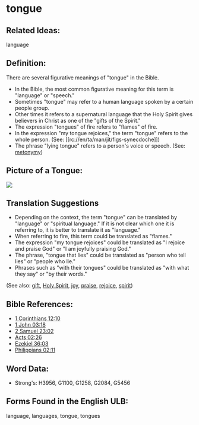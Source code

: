 # tongue

## Related Ideas:

language


## Definition:

There are several figurative meanings of "tongue" in the Bible.

* In the Bible, the most common figurative meaning for this term is "language" or "speech."
* Sometimes "tongue" may refer to a human language spoken by a certain people group.
* Other times it refers to a supernatural language that the Holy Spirit gives believers in Christ as one of the "gifts of the Spirit."
* The expression "tongues" of fire refers to "flames" of fire.
* In the expression "my tongue rejoices," the term "tongue" refers to the whole person. (See: [[rc://en/ta/man/jit/figs-synecdoche]])
* The phrase "lying tongue" refers to a person's voice or speech. (See: [metonymy](rc://en/ta/man/jit/figs-metonymy))

## Picture of a Tongue:

<a href="https://content.bibletranslationtools.org/WycliffeAssociates/en_tw/raw/branch/master/PNGs/t/Tongue.png"><img src="https://content.bibletranslationtools.org/WycliffeAssociates/en_tw/raw/branch/master/PNGs/t/Tongue.png" ></a>

## Translation Suggestions

* Depending on the context, the term "tongue" can be translated by "language" or "spiritual language." If it is not clear which one it is referring to, it is better to translate it as "language."
* When referring to fire, this term could be translated as "flames."
* The expression "my tongue rejoices" could be translated as "I rejoice and praise God" or "I am joyfully praising God."
* The phrase, "tongue that lies" could be translated as "person who tell lies" or "people who lie."
* Phrases such as "with their tongues" could be translated as "with what they say" or "by their words."

(See also: [gift](../kt/gift.md), [Holy Spirit](../kt/holyspirit.md), [joy](../other/joy.md), [praise](../other/praise.md), [rejoice](../other/joy.md), [spirit](../kt/spirit.md))

## Bible References:

* [1 Corinthians 12:10](rc://en/tn/help/1co/12/10)
* [1 John 03:18](rc://en/tn/help/1jn/03/18)
* [2 Samuel 23:02](rc://en/tn/help/2sa/23/02)
* [Acts 02:26](rc://en/tn/help/act/02/26)
* [Ezekiel 36:03](rc://en/tn/help/ezk/36/03)
* [Philippians 02:11](rc://en/tn/help/php/02/11)

## Word Data:

* Strong's: H3956, G1100, G1258, G2084, G5456

## Forms Found in the English ULB:

language, languages, tongue, tongues


